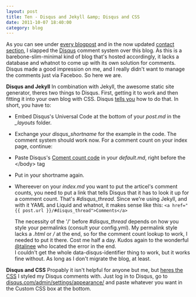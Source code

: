 ```yaml
---
layout: post
title: Ten - Disqus and Jekyll &amp; Disqus and CSS
date: 2011-10-07 18:40:00
category: blog
---
```

As you can see under [every blogpost](http://blog.timmschoof.com/archives/) and in the now updated [contact section](http://blog.timmschoof.com/contact/), I slapped the [Disqus](http://disqus.com/) comment system over this blog. As this is a barebone-slim-minimal kind of blog that's hosted accordingly, it lacks a database and whatnot to come up with its own solution for comments. Disqus made a good impression on me, and I really didn't want to manage the comments just via Faceboo. So here we are. 

**Disqus and Jekyll**
In combination with Jekyll, the awesome static site generator, theres two things to Disqus. First, getting it to work and then fitting it into your own blog with CSS. Disqus [tells you](http://docs.disqus.com/developers/universal/) how to do that. In short, you have to:

* Embed Disqus's Universal Code at the bottom of your *post.md* in the *_layouts* folder.
* Exchange your *disqus_shortname* for the example in the code. The comment system should work now. For a comment count on your index page, continue:
* Paste Disqus's [Coment count code](http://docs.disqus.com/developers/universal/) in your *default.md*, right before the &lt;/body&gt; tag
* Put in your shortname again.
* Whereever on your *index.md* you want to put the articel's comment counts, you need to put a link that tells Disqus that it has to look it up for a comment count. That's *#disqus_thread*. Since we're using Jekyll, and with it YAML and Liquid and whatnot, it makes sense like this:
`<a href="{{ post.url }}/#disqus_thread">Comments</a>`

  The necessity of the '/' before *#disqus_thread* depends on how you style your permalinks (consult your config.yml). My permalink style lacks a *.html* or */* at the end, so for the comment count lookup to work, I needed to put it there. Cost me half a day. Kudos again to the wonderful [@talinee](https://twitter.com/talinee) who located the error in the end.  
  I couldn't get the whole data-disqus-identifier thing to work, but it works fine without. As long as I don't migrate the blog, at least.

**Disqus and CSS**
Propably it isn't helpful for anyone but me, but [heres the CSS](http://dl.dropbox.com/u/7586201/disqus.css) I styled my Disqus comments with. Just log in to Disqus, go to [disqus.com/admin/settings/appearance/](disqus.com/admin/settings/appearance/) and paste whatever you want in the Custom CSS box at the bottom. 
